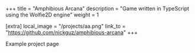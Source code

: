 +++
title = "Amphibious Arcana"
description = "Game written in TypeScript using the Wolfie2D engine"
weight = 1

[extra]
local_image = "/projects/aa.png"
link_to = "https://github.com/nickguz/amphibious-arcana"
+++

Example project page
